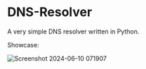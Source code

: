 # DNS-Resolver

A very simple DNS resolver written in Python.

Showcase:

![Screenshot 2024-06-10 071907](https://github.com/SchneeSchmitt/DNS-Resolver/assets/157796309/4984fa13-4649-481b-8dc7-fc00353c28d9)
